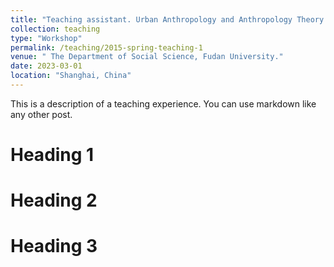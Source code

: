 ```yaml
---
title: "Teaching assistant. Urban Anthropology and Anthropology Theory Seminar."
collection: teaching
type: "Workshop"
permalink: /teaching/2015-spring-teaching-1
venue: " The Department of Social Science, Fudan University."
date: 2023-03-01 
location: "Shanghai, China"
---
```


This is a description of a teaching experience. You can use markdown like any other post.

Heading 1
======

Heading 2
======

Heading 3
======
